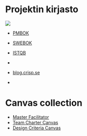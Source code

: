 # Projektin kirjasto

![](https://openclipart.org/image/300px/svg_to_png/268463/Library-no-text.png)

* [PMBOK](https://www.pmi.org/pmbok-guide-standards)
* [SWEBOK](https://www.computer.org/web/swebok/v3)
* [ISTQB](https://www.istqb.org/)
* 

* [blog.crisp.se](https://blog.crisp.se/)
* 

# Canvas collection

* [Master Facilitator](http://masterfacilitator.com/canvas-collection/)
* [Team Charter Canvas](https://designabetterbusiness.com/2017/08/24/team-charter-canvas/)
* [Design Criteria Canvas](https://skillsofthemodernage.com.au/downloads/playshop/dabb-design-criteria-canvas.pdf)
